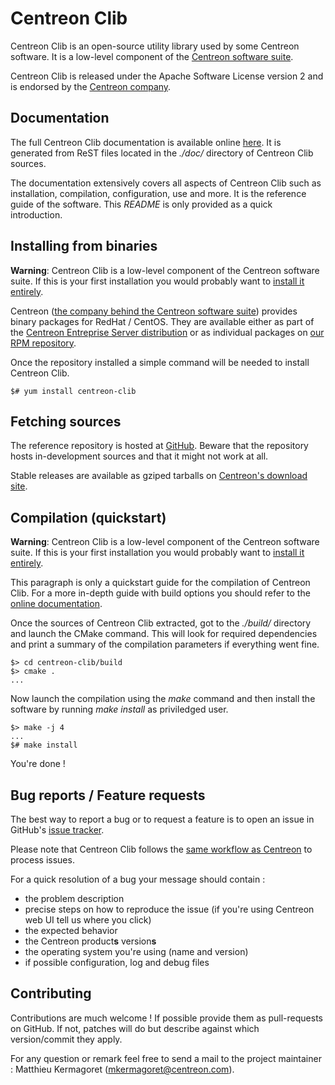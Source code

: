 # Centreon Clib #

Centreon Clib is an open-source utility library used by some Centreon
software. It is a low-level component of the
[Centreon software suite](https://www.centreon.com).

Centreon Clib is released under the Apache Software License version 2
and is endorsed by the [Centreon company](https://www.centreon.com).

## Documentation ##

The full Centreon Clib documentation is available online
[here](https://documentation.centreon.com/docs/centreon-clib/en/latest/).
It is generated from ReST files located in the *./doc/* directory of
Centreon Clib sources.

The documentation extensively covers all aspects of Centreon Clib such
as installation, compilation, configuration, use and more. It is the
reference guide of the software. This *README* is only provided as a
quick introduction.

## Installing from binaries ##

**Warning**: Centreon Clib is a low-level component of the Centreon
software suite. If this is your first installation you would probably
want to [install it entirely](https://documentation.centreon.com/docs/centreon/en/2.6.x/installation/index.html).

Centreon ([the company behind the Centreon software suite](http://www.centreon.com))
provides binary packages for RedHat / CentOS. They are available either
as part of the [Centreon Entreprise Server distribution](https://www.centreon.com/en/products/centreon-enterprise-server/)
or as individual packages on [our RPM repository](https://documentation.centreon.com/docs/centreon/en/2.6.x/installation/from_packages.html).

Once the repository installed a simple command will be needed to install
Centreon Clib.

    $# yum install centreon-clib

## Fetching sources ##

The reference repository is hosted at [GitHub](https://github.com/centreon/centreon-clib).
Beware that the repository hosts in-development sources and that it
might not work at all.

Stable releases are available as gziped tarballs on [Centreon's download site](https://download.centreon.com).

## Compilation (quickstart) ##

**Warning**: Centreon Clib is a low-level component of the Centreon
software suite. If this is your first installation you would probably
want to [install it entirely](https://documentation.centreon.com/docs/centreon/en/2.6.x/installation/index.html).

This paragraph is only a quickstart guide for the compilation of
Centreon Clib. For a more in-depth guide with build options you should
refer to the [online documentation](https://documentation.centreon.com/docs/centreon-clib/en/latest/).

Once the sources of Centreon Clib extracted, got to the *./build/*
directory and launch the CMake command. This will look for required
dependencies and print a summary of the compilation parameters if
everything went fine.

    $> cd centreon-clib/build
    $> cmake .
    ...

Now launch the compilation using the *make* command and then install the
software by running *make install* as priviledged user.

    $> make -j 4
    ...
    $# make install

You're done !

## Bug reports / Feature requests ##

The best way to report a bug or to request a feature is to open an issue
in GitHub's [issue tracker](https://github.com/centreon/centreon-clib/issues/).

Please note that Centreon Clib follows the
[same workflow as Centreon](https://github.com/centreon/centreon/blob/master/project/issues.md)
to process issues.

For a quick resolution of a bug your message should contain :

* the problem description
* precise steps on how to reproduce the issue (if you're using Centreon
  web UI tell us where you click)
* the expected behavior
* the Centreon product**s** version**s**
* the operating system you're using (name and version)
* if possible configuration, log and debug files

## Contributing ##

Contributions are much welcome ! If possible provide them as
pull-requests on GitHub. If not, patches will do but describe against
which version/commit they apply.

For any question or remark feel free to send a mail to the project
maintainer : Matthieu Kermagoret (mkermagoret@centreon.com).
